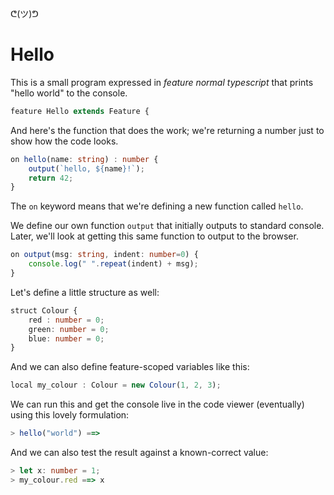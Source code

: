 ᕦ(ツ)ᕤ
# Hello

This is a small program expressed in *feature normal typescript* that prints "hello world" to the console.

```ts
feature Hello extends Feature {
```

And here's the function that does the work; we're returning a number just to show how the code looks.

```ts
on hello(name: string) : number {
    output(`hello, ${name}!`);
    return 42;
}
```

The `on` keyword means that we're defining a new function called `hello`.

We define our own function `output` that initially outputs to standard console. Later, we'll look at getting this same function to output to the browser.

```ts
on output(msg: string, indent: number=0) {
    console.log(" ".repeat(indent) + msg);
}
```

Let's define a little structure as well:

```ts
struct Colour { 
    red : number = 0; 
    green: number = 0; 
    blue: number = 0; 
}
```

And we can also define feature-scoped variables like this:

```ts
local my_colour : Colour = new Colour(1, 2, 3);
```

We can run this and get the console live in the code viewer (eventually) using this lovely formulation:

```ts
> hello("world") ==> 
```

And we can also test the result against a known-correct value:

```ts
> let x: number = 1;
> my_colour.red ==> x
```